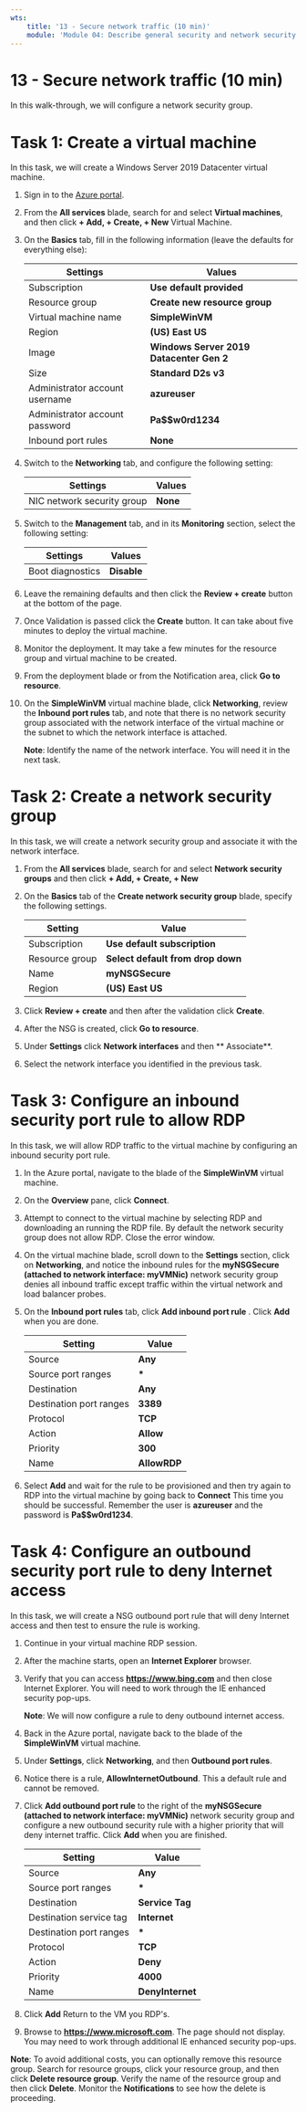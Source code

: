 ```yaml
---
wts:
    title: '13 - Secure network traffic (10 min)'
    module: 'Module 04: Describe general security and network security features'
---
```

# 13 - Secure network traffic (10 min)

In this walk-through, we will configure a network security group.

# Task 1: Create a virtual machine

In this task, we will create a Windows Server 2019 Datacenter virtual machine. 

1. Sign in to the [Azure portal](https://portal.azure.com).

2. From the **All services** blade, search for and select **Virtual machines**, and then click **+ Add, + Create, + New** Virtual Machine.

3. On the **Basics** tab, fill in the following information (leave the defaults for everything else):

    | Settings | Values |
    |  -- | -- |
    | Subscription | **Use default provided** |
    | Resource group | **Create new resource group** |
    | Virtual machine name | **SimpleWinVM** |
    | Region | **(US) East US**|
    | Image | **Windows Server 2019 Datacenter Gen 2**|
    | Size | **Standard D2s v3**|
    | Administrator account username | **azureuser** |
    | Administrator account password | **Pa$$w0rd1234**|
    | Inbound port rules | **None**|

4. Switch to the **Networking** tab, and configure the following setting:

    | Settings | Values |
    | -- | -- |
    | NIC network security group | **None**|

5. Switch to the **Management** tab, and in its **Monitoring** section, select the following setting:

    | Settings | Values |
    | -- | -- |
    | Boot diagnostics | **Disable**|

6. Leave the remaining defaults and then click the **Review + create** button at the bottom of the page.

7. Once Validation is passed click the **Create** button. It can take about five minutes to deploy the virtual machine.

8. Monitor the deployment. It may take a few minutes for the resource group and virtual machine to be created. 

9. From the deployment blade or from the Notification area, click **Go to resource**. 

10. On the **SimpleWinVM** virtual machine blade, click **Networking**, review the **Inbound port rules** tab, and note that there is no network security group associated with the network interface of the virtual machine or the subnet to which the network interface is attached.

    **Note**: Identify the name of the network interface. You will need it in the next task.

# Task 2: Create a network security group

In this task, we will create a network security group and associate it with the network interface. 

1. From the **All services** blade, search for and select **Network security groups** and then click **+ Add, + Create, + New**

2. On the **Basics** tab of the **Create network security group** blade, specify the following settings.

    | Setting | Value |
    | -- | -- |
    | Subscription | **Use default subscription** |
    | Resource group | **Select default from drop down** |
    | Name | **myNSGSecure** |
    | Region | **(US) East US**  |

3. Click **Review + create** and then after the validation click **Create**.

4. After the NSG is created, click **Go to resource**.

5. Under **Settings** click **Network interfaces** and then ** Associate**.

6. Select the network interface you identified in the previous task. 

# Task 3: Configure an inbound security port rule to allow RDP

In this task, we will allow RDP traffic to the virtual machine by configuring an inbound security port rule. 

1. In the Azure portal, navigate to the blade of the **SimpleWinVM** virtual machine. 

2. On the **Overview** pane, click **Connect**.

3. Attempt to connect to the virtual machine by selecting RDP and downloading an running the RDP file. By default the network security group does not allow RDP. Close the error window. 


4. On the virtual machine blade, scroll down to the **Settings** section, click on **Networking**, and notice the inbound rules for the **myNSGSecure (attached to network interface: myVMNic)** network security group denies all inbound traffic except traffic within the virtual network and load balancer probes.

5. On the **Inbound port rules** tab, click **Add inbound port rule** . Click **Add** when you are done. 

    | Setting | Value |
    | -- | -- |
    | Source | **Any**|
    | Source port ranges | **\*** |
    | Destination | **Any** |
    | Destination port ranges | **3389** |
    | Protocol | **TCP** |
    | Action | **Allow** |
    | Priority | **300** |
    | Name | **AllowRDP** |

6. Select **Add** and wait for the rule to be provisioned and then try again to RDP into the virtual machine by going back to **Connect** This time you should be successful. Remember the user is **azureuser** and the password is **Pa$$w0rd1234**.

# Task 4: Configure an outbound security port rule to deny Internet access

In this task, we will create a NSG outbound port rule that will deny Internet access and then test to ensure the rule is working.

1. Continue in your virtual machine RDP session. 

2. After the machine starts, open an **Internet Explorer** browser. 

3. Verify that you can access **https://www.bing.com** and then close Internet Explorer. You will need to work through the IE enhanced security pop-ups. 

    **Note**: We will now configure a rule to deny outbound internet access. 

4. Back in the Azure portal, navigate back to the blade of the **SimpleWinVM** virtual machine. 

5. Under **Settings**, click **Networking**, and then **Outbound port rules**.

6. Notice there is a rule, **AllowInternetOutbound**. This a default rule and cannot be removed. 

7. Click **Add outbound port rule** to the right of the **myNSGSecure  (attached to network interface: myVMNic)** network security group and configure a new outbound security rule with a higher priority that will deny internet traffic. Click **Add** when you are finished. 

    | Setting | Value |
    | -- | -- |
    | Source | **Any**|
    | Source port ranges | **\*** |
    | Destination | **Service Tag** |
    | Destination service tag | **Internet** |
    | Destination port ranges | **\*** |
    | Protocol | **TCP** |
    | Action | **Deny** |
    | Priority | **4000** |
    | Name | **DenyInternet** |

8. Click **Add** Return to the VM you RDP's. 

9. Browse to **https://www.microsoft.com**. The page should not display. You may need to work through additional IE enhanced security pop-ups.  

**Note**: To avoid additional costs, you can optionally remove this resource group. Search for resource groups, click your resource group, and then click **Delete resource group**. Verify the name of the resource group and then click **Delete**. Monitor the **Notifications** to see how the delete is proceeding.
